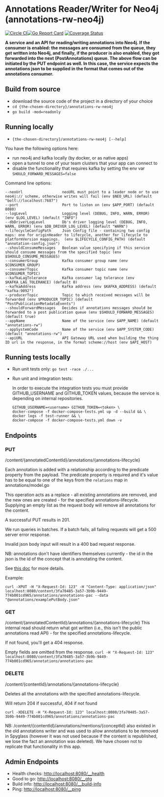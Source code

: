 # Annotations Reader/Writer for Neo4j (annotations-rw-neo4j)
[![Circle CI](https://circleci.com/gh/Financial-Times/annotations-rw-neo4j.svg?style=shield)](https://circleci.com/gh/Financial-Times/annotations-rw-neo4j)[![Go Report Card](https://goreportcard.com/badge/github.com/Financial-Times/annotations-rw-neo4j)](https://goreportcard.com/report/github.com/Financial-Times/annotations-rw-neo4j) [![Coverage Status](https://coveralls.io/repos/github/Financial-Times/annotations-rw-neo4j/badge.svg)](https://coveralls.io/github/Financial-Times/annotations-rw-neo4j)

__A service and an API for reading/writing annotations into Neo4j. 
If the consumer is enabled: the messages are consumed from the queue, they get written into Neo4j, and finally, if the producer is also enabled, they got forwarded into the next (PostAnnotations) queue.
The above flow can be initiated by the PUT endpoint as well. In this case, the service expects the annotations json to be supplied in the format that comes out of the annotations consumer.__

## Build from source
* download the source code of the project in a directory of your choice
* `cd {the-chosen-directory}/annotations-rw-neo4j`
* `go build -mod=readonly`

## Running locally
* `{the-chosen-directory}/annotations-rw-neo4j [--help]`

You have the following options here:
- run neo4j and kafka locally (by docker, or as native apps)
- open a tunnel to one of your team clusters that your app can connect to
- disable the functionality that requires kafka by setting the env var `SHOULD_FORWARD_MESSAGES=false`

Command line options:
```
--neoUrl                  neoURL must point to a leader node or to use neo4j:// scheme, otherwise writes will fail (env $NEO_URL) (default "bolt://localhost:7687")
--port                    Port to listen on (env $APP_PORT) (default 8080)
--logLevel                Logging level (DEBUG, INFO, WARN, ERROR) (env $LOG_LEVEL) (default "INFO")
--dbDriverLogLevel        Db's driver logging level (DEBUG, INFO, WARN, ERROR) (env $DB_DRIVER_LOG_LEVEL) (default "WARN")
--lifecycleConfigPath     Json Config file - containing two config maps: one for originHeader to lifecycle, another for lifecycle to platformVersion mappings.  (env $LIFECYCLE_CONFIG_PATH) (default "annotation-config.json")
--shouldConsumeMessages   Boolean value specifying if this service should consume messages from the specified topic (env $SHOULD_CONSUME_MESSAGES)
--consumerGroup           Kafka consumer group name (env $CONSUMER_GROUP)
--consumerTopic           Kafka consumer topic name (env $CONSUMER_TOPIC)
--kafkaLagTolerance       Kafka consumer lag tolerance (env $KAFKA_LAG_TOLERANCE) (default 0)
--kafkaAddress            Kafka address (env $KAFKA_ADDRESS) (default "kafka:9092")
--producerTopic           Topic to which received messages will be forwarded (env $PRODUCER_TOPIC) (default "PostPublicationMetadataEvents")
--shouldForwardMessages   Decides if annotations messages should be forwarded to a post publication queue (env $SHOULD_FORWARD_MESSAGES) (default true)
--appName                 Name of the service (env $APP_NAME) (default "annotations-rw")
--appSystemCode           Name of the service (env $APP_SYSTEM_CODE) (default "annotations-rw")
--apiURL                  API Gateway URL used when building the thing ID url in the response, in the format scheme://host (env $API_HOST)
```

## Running tests locally
* Run unit tests only: `go test -race ./...`
* Run unit and integration tests:

    In order to execute the integration tests you must provide GITHUB_USERNAME and GITHUB_TOKEN values, because the service is depending on internal repositories.
    ```
    GITHUB_USERNAME=<username> GITHUB_TOKEN=<token> \
    docker-compose -f docker-compose-tests.yml up -d --build && \
    docker logs -f test-runner && \
    docker-compose -f docker-compose-tests.yml down -v
    ```

## Endpoints

### PUT
/content/{annotatedContentId}/annotations/{annotations-lifecycle}

Each annotation is added with a relationship according to the predicate property from the payload.
The predicate property is required and it's value has to be equal to one of the keys from the `relations` map in annotations/model.go

This operation acts as a replace - all existing annotations are removed, and the new ones are created - for the specified annotations-lifecycle.
Supplying an empty list as the request body will remove all annotations for the content.

A successful PUT results in 201.

We run queries in batches. If a batch fails, all failing requests will get a 500 server error response.

Invalid json body input will result in a 400 bad request response.

NB: annotations don't have identifiers themselves currently - the id in the json is the id of the concept that is annotating the content.

See [this doc](https://docs.google.com/document/d/1FE-JZDYJlKsxOIuQQkPwyyzcOkJQn8L3nNy1H8A8eDo) for more details.

Example:

    curl -XPUT -H "X-Request-Id: 123" -H "Content-Type: application/json" localhost:8080/content/3fa70485-3a57-3b9b-9449-774b001cd965/annotations/annotations-pac --data
    "@annotations/examplePutBody.json"

### GET
/content/{annotatedContentId}/annotations/{annotations-lifecycle}
This internal read should return what got written (i.e., this isn't the public annotations read API) - for the specified annotations-lifecycle.

If not found, you'll get a 404 response.

Empty fields are omitted from the response.
`curl -H "X-Request-Id: 123" localhost:8080/content/3fa70485-3a57-3b9b-9449-774b001cd965/annotations/annotations-pac`

### DELETE
/content/{contentId}/annotations/{annotations-lifecycle}

Deletes all the annotations with the specified annotations-lifecycle.

Will return 204 if successful, 404 if not found

`curl -XDELETE -H "X-Request-Id: 123" localhost:8080/3fa70485-3a57-3b9b-9449-774b001cd965/annotations/annotations-pac`

NB: /content/{contentId}/annotations/mentions/{conceptId} also existed in the old annotations writer and was used to allow annotations to be removed in Spyglass (however it was not used because if the content is republished, we lose the fact an annotation was deleted). We have chosen not to replicate
that functionality in this app.


## Admin Endpoints
* Health checks: [http://localhost:8080/__health](http://localhost:8080/__health)
* Good to go: [http://localhost:8080/__gtg](http://localhost:8080/__gtg)
* Build info: [http://localhost:8080/__build-info](http://localhost:8080/__build-info)
* Ping: [http://localhost:8080/__ping](http://localhost:8080/__ping)
